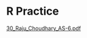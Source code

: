# R Practice 

[30_Raju_Choudhary_AS-6.pdf](https://github.com/the-zoomeee/R-Practice-/files/15001383/30_Raju_Choudhary_AS-6.pdf)

 
